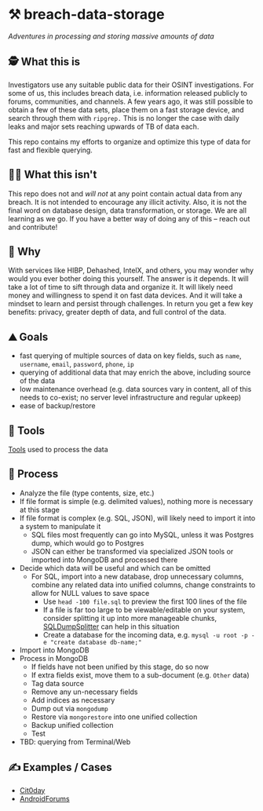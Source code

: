 # ⚒️ breach-data-storage
*Adventures in processing and storing massive amounts of data*

## 🕵️ What this is 
Investigators use any suitable public data for their OSINT investigations. For some of us, this includes breach data, i.e. information released publicly to forums, communities, and channels. A few years ago, it was still possible to obtain a few of these data sets, place them on a fast storage device, and search through them with `ripgrep.` This is no longer the case with daily leaks and major sets reaching upwards of TB of data each.

This repo contains my efforts to organize and optimize this type of data for fast and flexible querying. 

## 🦹‍♂️ What this isn't 
This repo does not and *will not* at any point contain actual data from any breach. It is not intended to encourage any illicit activity. Also, it is not the final word on database design, data transformation, or storage. We are all learning as we go. If you have a better way of doing any of this – reach out and contribute!

## 🧐 Why
With services like HIBP, Dehashed, IntelX, and others, you may wonder why would you ever bother doing this yourself. The answer is it depends. It will take a lot of time to sift through data and organize it. It will likely need money and willingness to spend it on fast data devices. And it will take a mindset to learn and persist through challenges. In return you get a few key benefits: privacy, greater depth of data, and full control of the data.

## ⛰️ Goals
- fast querying of multiple sources of data on key fields, such as `name`, `username`, `email`, `password`, `phone`, `ip`
- querying of additional data that may enrich the above, including source of the data
- low maintenance overhead (e.g. data sources vary in content, all of this needs to co-exist; no server level infrastructure and regular upkeep)
- ease of backup/restore

## 🧰 Tools
[Tools](tools.md) used to process the data

## 💪 Process
- Analyze the file (type contents, size, etc.)
- If file format is simple (e.g. delimited values), nothing more is necessary at this stage
- If file format is complex (e.g. SQL, JSON), will likely need to import it into a system to manipulate it
  - SQL files most frequently can go into MySQL, unless it was Postgres dump, which would go to Postgres
  - JSON can either be transformed via specialized JSON tools or imported into MongoDB and processed there
- Decide which data will be useful and which can be omitted
  - For SQL, import into a new database, drop unnecessary columns, combine any related data into unified columns, change constraints to allow for NULL values to save space
    - Use `head -100 file.sql` to preview the first 100 lines of the file
    - If a file is far too large to be viewable/editable on your system, consider splitting it up into more manageable chunks, [SQLDumpSplitter](https://philiplb.de/sqldumpsplitter3/) can help in this situation
    - Create a database for the incoming data, e.g. `mysql -u root -p -e "create database db-name;"`
- Import into MongoDB
- Process in MongoDB
  - If fields have not been unified by this stage, do so now
  - If extra fields exist, move them to a sub-document (e.g. `Other` data)
  - Tag data source
  - Remove any un-necessary fields
  - Add indices as necessary
  - Dump out via `mongodump`
  - Restore via `mongorestore` into one unified collection
  - Backup unified collection
  - Test
- TBD: querying from Terminal/Web

## ✍️ Examples / Cases
- [Cit0day](cit0day.md)
- [AndroidForums](androidforums.md)
